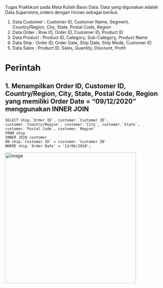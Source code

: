 Tugas Praktikum pada Mata Kuliah Basis Data. Data yang digunakan adalah Data Superstore_orders dengan rincian sebagai berikut.
1. Data Customer : Customer ID, Customer Name, Segment, Country/Region, City, State, Postal Code, Region
2. Data Order : Row ID, Order ID, Customer ID, Product ID
3. Data Product : Product ID, Category, Sub-Category, Product Name
4. Data Ship : Order ID, Order Date, Ship Date, Ship Mode, Customer ID
5. Data Sales : Product ID, Sales, Quantity, Discount, Profit

# Perintah #
## 1. Menampilkan Order ID, Customer ID, Country/Region, City, State, Postal Code, Region yang memiliki Order Date = “09/12/2020” menggunakan INNER JOIN ##
```
SELECT ship.`Order ID`, customer.`Customer ID`, customer.`Country/Region`, customer.`City`, customer.`State`, customer.`Postal Code`, customer.`Region`
FROM ship 
INNER JOIN customer
ON ship.`Customer ID` = customer.`Customer ID`
WHERE ship.`Order Date` = '12/06/2020';
```
<img width="425" alt="image" src="https://github.com/Ivanrasyid89/Portofolio.github.io/assets/98071016/8b5960a4-12dd-4f8e-927c-166e5f5f3806">
